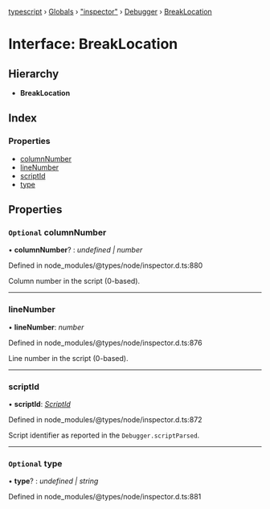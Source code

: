 [typescript](../README.md) › [Globals](../globals.md) › ["inspector"](../modules/_inspector_.md) › [Debugger](../modules/_inspector_.debugger.md) › [BreakLocation](_inspector_.debugger.breaklocation.md)

# Interface: BreakLocation

## Hierarchy

* **BreakLocation**

## Index

### Properties

* [columnNumber](_inspector_.debugger.breaklocation.md#optional-columnnumber)
* [lineNumber](_inspector_.debugger.breaklocation.md#linenumber)
* [scriptId](_inspector_.debugger.breaklocation.md#scriptid)
* [type](_inspector_.debugger.breaklocation.md#optional-type)

## Properties

### `Optional` columnNumber

• **columnNumber**? : *undefined | number*

Defined in node_modules/@types/node/inspector.d.ts:880

Column number in the script (0-based).

___

###  lineNumber

• **lineNumber**: *number*

Defined in node_modules/@types/node/inspector.d.ts:876

Line number in the script (0-based).

___

###  scriptId

• **scriptId**: *[ScriptId](../modules/_inspector_.runtime.md#scriptid)*

Defined in node_modules/@types/node/inspector.d.ts:872

Script identifier as reported in the <code>Debugger.scriptParsed</code>.

___

### `Optional` type

• **type**? : *undefined | string*

Defined in node_modules/@types/node/inspector.d.ts:881
